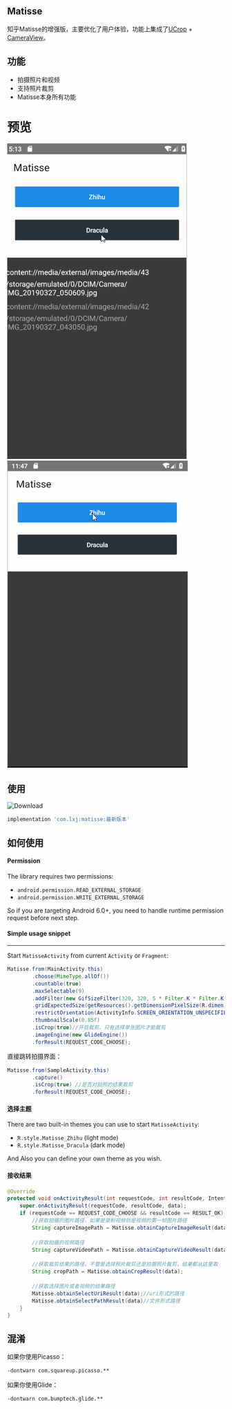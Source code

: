 
## Matisse
知乎Matisse的增强版，主要优化了用户体验，功能上集成了[UCrop](https://github.com/Yalantis/uCrop) + [CameraView](https://github.com/CJT2325/CameraView)。


## 功能
- 拍摄照片和视频
- 支持照片裁剪
- Matisse本身所有功能

# 预览
![Image](/screenshot/1.gif)
![Image](/screenshot/2.gif)


## 使用
![Download](https://api.bintray.com/packages/li-xiaojun/jrepo/matisse/images/download.svg)
```groovy
implementation 'com.lxj:matisse:最新版本'
```

## 如何使用
#### Permission
The library requires two permissions:
- `android.permission.READ_EXTERNAL_STORAGE`
- `android.permission.WRITE_EXTERNAL_STORAGE`

So if you are targeting Android 6.0+, you need to handle runtime permission request before next step.

#### Simple usage snippet
------
Start `MatisseActivity` from current `Activity` or `Fragment`:

```java
Matisse.from(MainActivity.this)
        .choose(MimeType.allOf())
        .countable(true)
        .maxSelectable(9)
        .addFilter(new GifSizeFilter(320, 320, 5 * Filter.K * Filter.K))
        .gridExpectedSize(getResources().getDimensionPixelSize(R.dimen.grid_expected_size))
        .restrictOrientation(ActivityInfo.SCREEN_ORIENTATION_UNSPECIFIED)
        .thumbnailScale(0.85f)
        .isCrop(true)//开启裁剪，只有选择单张图片才能裁剪
        .imageEngine(new GlideEngine())
        .forResult(REQUEST_CODE_CHOOSE);
```
直接跳转拍摄界面：
```java
Matisse.from(SampleActivity.this)
        .capture()
        .isCrop(true) //是否对拍照的结果裁剪
        .forResult(REQUEST_CODE_CHOOSE);
```


#### 选择主题
There are two built-in themes you can use to start `MatisseActivity`:
- `R.style.Matisse_Zhihu` (light mode)
- `R.style.Matisse_Dracula` (dark mode)  

And Also you can define your own theme as you wish.

#### 接收结果

```java
@Override
protected void onActivityResult(int requestCode, int resultCode, Intent data) {
    super.onActivityResult(requestCode, resultCode, data);
    if (requestCode == REQUEST_CODE_CHOOSE && resultCode == RESULT_OK) {
        //获取拍摄的图片路径，如果是录制视频则是视频的第一帧图片路径
        String captureImagePath = Matisse.obtainCaptureImageResult(data);

        //获取拍摄的视频路径
        String captureVideoPath = Matisse.obtainCaptureVideoResult(data);

        //获取裁剪结果的路径，不管是选择照片裁剪还是拍摄照片裁剪，结果都从这里取
        String cropPath = Matisse.obtainCropResult(data);

        //获取选择图片或者视频的结果路径
        Matisse.obtainSelectUriResult(data);//uri形式的路径
        Matisse.obtainSelectPathResult(data)//文件形式路径
    }
}
```

## 混淆
如果你使用Picasso：
```pro
-dontwarn com.squareup.picasso.**
```

如果你使用Glide：
```pro
-dontwarn com.bumptech.glide.**
```
